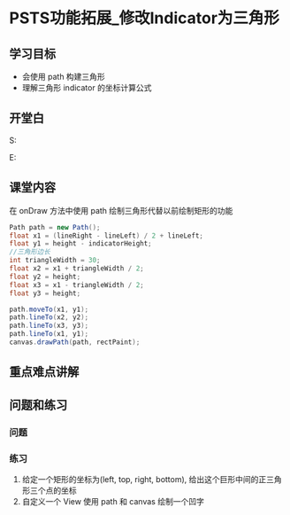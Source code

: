 # PSTS功能拓展_修改Indicator为三角形
## 学习目标
- 会使用 path 构建三角形
- 理解三角形 indicator 的坐标计算公式

## 开堂白
S:

E:

## 课堂内容
在 onDraw 方法中使用 path 绘制三角形代替以前绘制矩形的功能
```java
Path path = new Path();
float x1 = (lineRight - lineLeft) / 2 + lineLeft;
float y1 = height - indicatorHeight;
//三角形边长
int triangleWidth = 30;
float x2 = x1 + triangleWidth / 2;
float y2 = height;
float x3 = x1 - triangleWidth / 2;
float y3 = height;

path.moveTo(x1, y1);
path.lineTo(x2, y2);
path.lineTo(x3, y3);
path.lineTo(x1, y1);
canvas.drawPath(path, rectPaint);
```

## 重点难点讲解

## 问题和练习
### 问题

### 练习
1. 给定一个矩形的坐标为(left, top, right, bottom), 给出这个巨形中间的正三角形三个点的坐标
2. 自定义一个 View 使用 path 和 canvas 绘制一个凹字
